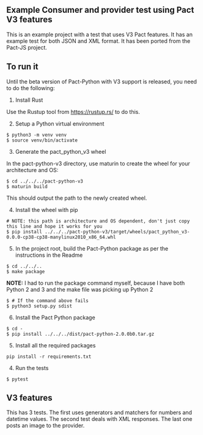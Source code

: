 ## Example Consumer and provider test using Pact V3 features

This is an example project with a test that uses V3 Pact features. It has an example test for both JSON
and XML format. It has been ported from the Pact-JS project.

## To run it

Until the beta version of Pact-Python with V3 support is released, you need to do the following:

1. Install Rust

Use the Rustup tool from https://rustup.rs/ to do this.

2. Setup a Python virtual environment

```console
$ python3 -m venv venv
$ source venv/bin/activate
```

3. Generate the pact_python_v3 wheel

In the pact-python-v3 directory, use maturin to create the wheel for your architecture and OS:

```console
$ cd ../../../pact-python-v3
$ maturin build
```

This should output the path to the newly created wheel.

4. Install the wheel with pip

```console
# NOTE: this path is architecture and OS dependent, don't just copy this line and hope it works for you
$ pip install ../../../pact-python-v3/target/wheels/pact_python_v3-0.0.0-cp38-cp38-manylinux2010_x86_64.whl
```

5. In the project root, build the Pact-Python package as per the instructions in the Readme

```console
$ cd ../../..
$ make package
```

**NOTE:** I had to run the package command myself, because I have both Python 2 and 3 and the 
make file was picking up Python 2

```console
$ # If the command above fails 
$ python3 setup.py sdist
```

6. Install the Pact Python package

```console
$ cd -
$ pip install ../../../dist/pact-python-2.0.0b0.tar.gz 
```

5. Install all the required packages

```console
pip install -r requirements.txt
```

4. Run the tests

```console
$ pytest
```

## V3 features

This has 3 tests. The first uses generators and matchers for numbers and datetime values. The second 
test deals with XML responses. The last one posts an image to the provider.
